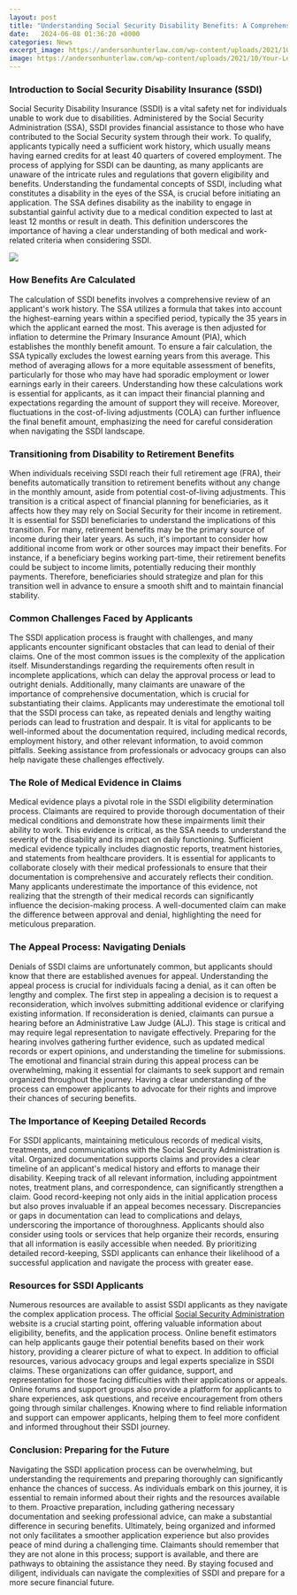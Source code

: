 ```yaml
---
layout: post
title: "Understanding Social Security Disability Benefits: A Comprehensive Guide"
date:   2024-06-08 01:36:20 +0000
categories: News
excerpt_image: https://andersonhunterlaw.com/wp-content/uploads/2021/10/Your-Legal-Guide-to-Social-Security-Disability-Benefits.jpeg
image: https://andersonhunterlaw.com/wp-content/uploads/2021/10/Your-Legal-Guide-to-Social-Security-Disability-Benefits.jpeg
---
```


### Introduction to Social Security Disability Insurance (SSDI)
Social Security Disability Insurance (SSDI) is a vital safety net for individuals unable to work due to disabilities. Administered by the Social Security Administration (SSA), SSDI provides financial assistance to those who have contributed to the Social Security system through their work. To qualify, applicants typically need a sufficient work history, which usually means having earned credits for at least 40 quarters of covered employment. 
The process of applying for SSDI can be daunting, as many applicants are unaware of the intricate rules and regulations that govern eligibility and benefits. Understanding the fundamental concepts of SSDI, including what constitutes a disability in the eyes of the SSA, is crucial before initiating an application. The SSA defines disability as the inability to engage in substantial gainful activity due to a medical condition expected to last at least 12 months or result in death. This definition underscores the importance of having a clear understanding of both medical and work-related criteria when considering SSDI.

![](https://andersonhunterlaw.com/wp-content/uploads/2021/10/Your-Legal-Guide-to-Social-Security-Disability-Benefits.jpeg)
### How Benefits Are Calculated
The calculation of SSDI benefits involves a comprehensive review of an applicant's work history. The SSA utilizes a formula that takes into account the highest-earning years within a specified period, typically the 35 years in which the applicant earned the most. This average is then adjusted for inflation to determine the Primary Insurance Amount (PIA), which establishes the monthly benefit amount.
To ensure a fair calculation, the SSA typically excludes the lowest earning years from this average. This method of averaging allows for a more equitable assessment of benefits, particularly for those who may have had sporadic employment or lower earnings early in their careers. Understanding how these calculations work is essential for applicants, as it can impact their financial planning and expectations regarding the amount of support they will receive. Moreover, fluctuations in the cost-of-living adjustments (COLA) can further influence the final benefit amount, emphasizing the need for careful consideration when navigating the SSDI landscape.
### Transitioning from Disability to Retirement Benefits
When individuals receiving SSDI reach their full retirement age (FRA), their benefits automatically transition to retirement benefits without any change in the monthly amount, aside from potential cost-of-living adjustments. This transition is a critical aspect of financial planning for beneficiaries, as it affects how they may rely on Social Security for their income in retirement.
It is essential for SSDI beneficiaries to understand the implications of this transition. For many, retirement benefits may be the primary source of income during their later years. As such, it's important to consider how additional income from work or other sources may impact their benefits. For instance, if a beneficiary begins working part-time, their retirement benefits could be subject to income limits, potentially reducing their monthly payments. Therefore, beneficiaries should strategize and plan for this transition well in advance to ensure a smooth shift and to maintain financial stability.
### Common Challenges Faced by Applicants
The SSDI application process is fraught with challenges, and many applicants encounter significant obstacles that can lead to denial of their claims. One of the most common issues is the complexity of the application itself. Misunderstandings regarding the requirements often result in incomplete applications, which can delay the approval process or lead to outright denials.
Additionally, many claimants are unaware of the importance of comprehensive documentation, which is crucial for substantiating their claims. Applicants may underestimate the emotional toll that the SSDI process can take, as repeated denials and lengthy waiting periods can lead to frustration and despair. It is vital for applicants to be well-informed about the documentation required, including medical records, employment history, and other relevant information, to avoid common pitfalls. Seeking assistance from professionals or advocacy groups can also help navigate these challenges effectively.
### The Role of Medical Evidence in Claims
Medical evidence plays a pivotal role in the SSDI eligibility determination process. Claimants are required to provide thorough documentation of their medical conditions and demonstrate how these impairments limit their ability to work. This evidence is critical, as the SSA needs to understand the severity of the disability and its impact on daily functioning.
Sufficient medical evidence typically includes diagnostic reports, treatment histories, and statements from healthcare providers. It is essential for applicants to collaborate closely with their medical professionals to ensure that their documentation is comprehensive and accurately reflects their condition. Many applicants underestimate the importance of this evidence, not realizing that the strength of their medical records can significantly influence the decision-making process. A well-documented claim can make the difference between approval and denial, highlighting the need for meticulous preparation.
### The Appeal Process: Navigating Denials
Denials of SSDI claims are unfortunately common, but applicants should know that there are established avenues for appeal. Understanding the appeal process is crucial for individuals facing a denial, as it can often be lengthy and complex. The first step in appealing a decision is to request a reconsideration, which involves submitting additional evidence or clarifying existing information.
If reconsideration is denied, claimants can pursue a hearing before an Administrative Law Judge (ALJ). This stage is critical and may require legal representation to navigate effectively. Preparing for the hearing involves gathering further evidence, such as updated medical records or expert opinions, and understanding the timeline for submissions. The emotional and financial strain during this appeal process can be overwhelming, making it essential for claimants to seek support and remain organized throughout the journey. Having a clear understanding of the process can empower applicants to advocate for their rights and improve their chances of securing benefits.
### The Importance of Keeping Detailed Records
For SSDI applicants, maintaining meticulous records of medical visits, treatments, and communications with the Social Security Administration is vital. Organized documentation supports claims and provides a clear timeline of an applicant's medical history and efforts to manage their disability. Keeping track of all relevant information, including appointment notes, treatment plans, and correspondence, can significantly strengthen a claim.
Good record-keeping not only aids in the initial application process but also proves invaluable if an appeal becomes necessary. Discrepancies or gaps in documentation can lead to complications and delays, underscoring the importance of thoroughness. Applicants should also consider using tools or services that help organize their records, ensuring that all information is easily accessible when needed. By prioritizing detailed record-keeping, SSDI applicants can enhance their likelihood of a successful application and navigate the process with greater ease.
### Resources for SSDI Applicants
Numerous resources are available to assist SSDI applicants as they navigate the complex application process. The official [Social Security Administration](https://fr.edu.vn/en/Social_Security_Administration) website is a crucial starting point, offering valuable information about eligibility, benefits, and the application process. Online benefit estimators can help applicants gauge their potential benefits based on their work history, providing a clearer picture of what to expect.
In addition to official resources, various advocacy groups and legal experts specialize in SSDI claims. These organizations can offer guidance, support, and representation for those facing difficulties with their applications or appeals. Online forums and support groups also provide a platform for applicants to share experiences, ask questions, and receive encouragement from others going through similar challenges. Knowing where to find reliable information and support can empower applicants, helping them to feel more confident and informed throughout their SSDI journey.
### Conclusion: Preparing for the Future
Navigating the SSDI application process can be overwhelming, but understanding the requirements and preparing thoroughly can significantly enhance the chances of success. As individuals embark on this journey, it is essential to remain informed about their rights and the resources available to them. Proactive preparation, including gathering necessary documentation and seeking professional advice, can make a substantial difference in securing benefits.
Ultimately, being organized and informed not only facilitates a smoother application experience but also provides peace of mind during a challenging time. Claimants should remember that they are not alone in this process; support is available, and there are pathways to obtaining the assistance they need. By staying focused and diligent, individuals can navigate the complexities of SSDI and prepare for a more secure financial future.